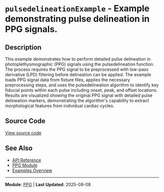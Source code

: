 # `pulsedelineationExample` - Example demonstrating pulse delineation in PPG signals.

## Description

This example demonstrates how to perform detailed pulse delineation in photoplethysmographic (PPG) signals using the pulsedelineation function. The process requires the PPG signal to be preprocessed with low-pass derivative (LPD) filtering before delineation can be applied. The example loads PPG signal data from fixture files, applies the necessary preprocessing steps, and uses the pulsedelineation algorithm to identify key fiducial points within each pulse including onset, peak, and offset locations. Results are visualized showing the original PPG signal with detailed pulse delineation markers, demonstrating the algorithm's capability to extract morphological features from individual cardiac cycles.

## Source Code

[View source code](https://github.com/BSICoS/biosigmat/tree/main/examples/ppg/pulsedelineationExample.m)

## See Also

- [API Reference](../api/README.md)
- [PPG Module](../api/ppg/README.md)
- [Examples Overview](README.md)

---

**Module**: [PPG](../api/ppg/README.md) | **Last Updated**: 2025-08-08
